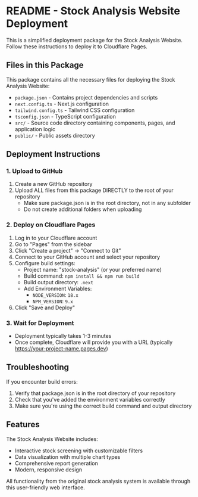 # README - Stock Analysis Website Deployment

This is a simplified deployment package for the Stock Analysis Website. Follow these instructions to deploy it to Cloudflare Pages.

## Files in this Package

This package contains all the necessary files for deploying the Stock Analysis Website:

- `package.json` - Contains project dependencies and scripts
- `next.config.ts` - Next.js configuration
- `tailwind.config.ts` - Tailwind CSS configuration
- `tsconfig.json` - TypeScript configuration
- `src/` - Source code directory containing components, pages, and application logic
- `public/` - Public assets directory

## Deployment Instructions

### 1. Upload to GitHub

1. Create a new GitHub repository
2. Upload ALL files from this package DIRECTLY to the root of your repository
   - Make sure package.json is in the root directory, not in any subfolder
   - Do not create additional folders when uploading

### 2. Deploy on Cloudflare Pages

1. Log in to your Cloudflare account
2. Go to "Pages" from the sidebar
3. Click "Create a project" → "Connect to Git"
4. Connect to your GitHub account and select your repository
5. Configure build settings:
   - Project name: "stock-analysis" (or your preferred name)
   - Build command: `npm install && npm run build`
   - Build output directory: `.next`
   - Add Environment Variables:
     - `NODE_VERSION`: `18.x`
     - `NPM_VERSION`: `9.x`
6. Click "Save and Deploy"

### 3. Wait for Deployment

- Deployment typically takes 1-3 minutes
- Once complete, Cloudflare will provide you with a URL (typically https://your-project-name.pages.dev)

## Troubleshooting

If you encounter build errors:

1. Verify that package.json is in the root directory of your repository
2. Check that you've added the environment variables correctly
3. Make sure you're using the correct build command and output directory

## Features

The Stock Analysis Website includes:

- Interactive stock screening with customizable filters
- Data visualization with multiple chart types
- Comprehensive report generation
- Modern, responsive design

All functionality from the original stock analysis system is available through this user-friendly web interface.
